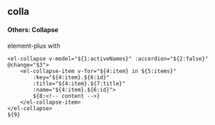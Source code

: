 ## colla
#### Others: Collapse
element-plus <el-collapse> with <el-collapse-item>
```
<el-collapse v-model="${1:activeNames}" :accordion="${2:false}" @change="$3">
	<el-collapse-item v-for="${4:item} in ${5:items}"
		:key="${4:item}.${6:id}"
		:title="${4:item}.${7:title}"
		:name="${4:item}.${6:id}">
		${8:<!-- content -->}
	</el-collapse-item>
</el-collapse>
${9}
```